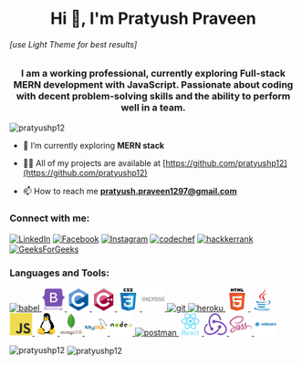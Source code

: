 <h1 align="center">Hi 👋, I'm Pratyush Praveen</h1>
<h6>[use Light Theme for best results]</h6>
<h3 align="center">I am a working professional, currently exploring Full-stack MERN development with JavaScript. Passionate about coding with decent problem-solving skills and the ability to perform well in a team.</h3>

<p align="left"> <img src="https://komarev.com/ghpvc/?username=pratyushp12&label=Profile%20views&color=0e75b6&style=flat" alt="pratyushp12" /> </p>

- 🌱 I’m currently exploring **MERN stack**

- 👨‍💻 All of my projects are available at [https://github.com/pratyushp12](https://github.com/pratyushp12)

- 📫 How to reach me **pratyush.praveen1297@gmail.com**

<h3 align="left">Connect with me:</h3>
<p align="left">
<a href="https://linkedin.com/in/https://wpratyush-praveen-28b513113/" target="blank"><img align="center" src="https://cdn.jsdelivr.net/npm/simple-icons@4.20.0/icons/linkedin.svg" alt="LinkedIn" height="30" width="40" /></a>
<a href="https://fb.com/pratyush.praveen.12" target="blank"><img align="center" src="https://cdn.jsdelivr.net/npm/simple-icons@4.20.0/icons/facebook.svg" alt="Facebook" height="30" width="40" /></a>
<a href="https://instagram.com/pratyush_p12" target="blank"><img align="center" src="https://cdn.jsdelivr.net/npm/simple-icons@4.20.0/icons/instagram.svg" alt="Instagram" height="30" width="40" /></a>
<a href="https://www.codechef.com/users/pratyush_12" target="blank"><img align="center" src="https://cdn.jsdelivr.net/npm/simple-icons@4.20.0/icons/codechef.svg" alt="codechef" height="30" width="40" /></a>
<a href="https://www.hackerrank.com/pratyush1296" target="blank"><img align="center" src="https://cdn.jsdelivr.net/npm/simple-icons@4.20.0/icons/hackerrank.svg" alt="hackkerrank" height="30" width="40" /></a>
<a href="https://auth.geeksforgeeks.org/user/pratyushpraveen" target="blank"><img align="center" src="https://cdn.jsdelivr.net/npm/simple-icons@4.20.0/icons/geeksforgeeks.svg" alt="GeeksForGeeks" height="30" width="40" /></a>
</p>

<h3 align="left">Languages and Tools:</h3>
<p align="left"> <a href="https://babeljs.io/" target="_blank"> <img src="https://www.vectorlogo.zone/logos/babeljs/babeljs-icon.svg" alt="babel" width="40" height="40"/> </a> <a href="https://getbootstrap.com" target="_blank"> <img src="https://raw.githubusercontent.com/devicons/devicon/master/icons/bootstrap/bootstrap-plain-wordmark.svg" alt="bootstrap" width="40" height="40"/> </a> <a href="https://www.cprogramming.com/" target="_blank"> <img src="https://raw.githubusercontent.com/devicons/devicon/master/icons/c/c-original.svg" alt="c" width="40" height="40"/> </a> <a href="https://www.w3schools.com/cpp/" target="_blank"> <img src="https://raw.githubusercontent.com/devicons/devicon/master/icons/cplusplus/cplusplus-original.svg" alt="cplusplus" width="40" height="40"/> </a> <a href="https://www.w3schools.com/css/" target="_blank"> <img src="https://raw.githubusercontent.com/devicons/devicon/master/icons/css3/css3-original-wordmark.svg" alt="css3" width="40" height="40"/> </a> <a href="https://expressjs.com" target="_blank"> <img src="https://raw.githubusercontent.com/devicons/devicon/master/icons/express/express-original-wordmark.svg" alt="express" width="40" height="40"/> </a> <a href="https://git-scm.com/" target="_blank"> <img src="https://www.vectorlogo.zone/logos/git-scm/git-scm-icon.svg" alt="git" width="40" height="40"/> </a> <a href="https://heroku.com" target="_blank"> <img src="https://www.vectorlogo.zone/logos/heroku/heroku-icon.svg" alt="heroku" width="40" height="40"/> </a> <a href="https://www.w3.org/html/" target="_blank"> <img src="https://raw.githubusercontent.com/devicons/devicon/master/icons/html5/html5-original-wordmark.svg" alt="html5" width="40" height="40"/> </a> <a href="https://www.java.com" target="_blank"> <img src="https://raw.githubusercontent.com/devicons/devicon/master/icons/java/java-original.svg" alt="java" width="40" height="40"/> </a> <a href="https://developer.mozilla.org/en-US/docs/Web/JavaScript" target="_blank"> <img src="https://raw.githubusercontent.com/devicons/devicon/master/icons/javascript/javascript-original.svg" alt="javascript" width="40" height="40"/> </a> <a href="https://www.linux.org/" target="_blank"> <img src="https://raw.githubusercontent.com/devicons/devicon/master/icons/linux/linux-original.svg" alt="linux" width="40" height="40"/> </a> <a href="https://www.mongodb.com/" target="_blank"> <img src="https://raw.githubusercontent.com/devicons/devicon/master/icons/mongodb/mongodb-original-wordmark.svg" alt="mongodb" width="40" height="40"/> </a> <a href="https://www.mysql.com/" target="_blank"> <img src="https://raw.githubusercontent.com/devicons/devicon/master/icons/mysql/mysql-original-wordmark.svg" alt="mysql" width="40" height="40"/> </a> <a href="https://nodejs.org" target="_blank"> <img src="https://raw.githubusercontent.com/devicons/devicon/master/icons/nodejs/nodejs-original-wordmark.svg" alt="nodejs" width="40" height="40"/> </a> <a href="https://postman.com" target="_blank"> <img src="https://www.vectorlogo.zone/logos/getpostman/getpostman-icon.svg" alt="postman" width="40" height="40"/> </a> <a href="https://reactjs.org/" target="_blank"> <img src="https://raw.githubusercontent.com/devicons/devicon/master/icons/react/react-original-wordmark.svg" alt="react" width="40" height="40"/> </a> <a href="https://redux.js.org" target="_blank"> <img src="https://raw.githubusercontent.com/devicons/devicon/master/icons/redux/redux-original.svg" alt="redux" width="40" height="40"/> </a> <a href="https://sass-lang.com" target="_blank"> <img src="https://raw.githubusercontent.com/devicons/devicon/master/icons/sass/sass-original.svg" alt="sass" width="40" height="40"/> </a> <a href="https://webpack.js.org" target="_blank"> <img src="https://raw.githubusercontent.com/devicons/devicon/d00d0969292a6569d45b06d3f350f463a0107b0d/icons/webpack/webpack-original-wordmark.svg" alt="webpack" width="40" height="40"/> </a> </p>

<p><img align="left" src="https://github-readme-stats.vercel.app/api/top-langs?username=pratyushp12&show_icons=true&locale=en&layout=compact" alt="pratyushp12" /></p>

<p>&nbsp;<img align="center" src="https://github-readme-stats.vercel.app/api?username=pratyushp12&show_icons=true&locale=en" alt="pratyushp12" /></p>
